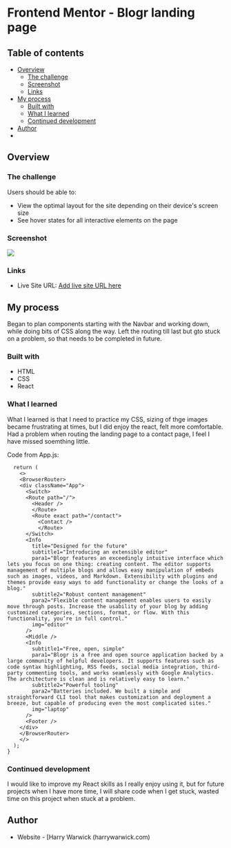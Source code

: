 # Frontend Mentor - Blogr landing page 


## Table of contents

- [Overview](#overview)
  - [The challenge](#the-challenge)
  - [Screenshot](#screenshot)
  - [Links](#links)
- [My process](#my-process)
  - [Built with](#built-with)
  - [What I learned](#what-i-learned)
  - [Continued development](#continued-development)
- [Author](#author)
- 
## Overview

### The challenge

Users should be able to:

- View the optimal layout for the site depending on their device's screen size
- See hover states for all interactive elements on the page

### Screenshot

<img src= "https://i.imgur.com/KyawKwK.png"  />

### Links

- Live Site URL: [Add live site URL here](https://your-live-site-url.com)

## My process

Began to plan components starting with the Navbar and working down, while doing bits of CSS along the way. Left the routing till last but gto stuck on a problem, so that needs to be completed in future.

### Built with

- HTML
- CSS
- React

### What I learned

What I learned is that I need to practice my CSS, sizing of thge images became frustrating at times, but I did enjoy the react, felt more comfortable. Had a problem when routing the landing page to a contact page, I feel I have missed soemthing little.

Code from App.js:

```function App() {
  return (
    <>
    <BrowserRouter>
    <div className="App">
      <Switch>
      <Route path="/">
        <Header />
        </Route>
        <Route exact path="/contact">
          <Contact />
          </Route>
      </Switch>
      <Info
        title="Designed for the future"
        subtitle1="Introducing an extensible editor"
        para1="Blogr features an exceedingly intuitive interface which lets you focus on one thing: creating content. The editor supports management of multiple blogs and allows easy manipulation of embeds such as images, videos, and Markdown. Extensibility with plugins and themes provide easy ways to add functionality or change the looks of a blog."
        subtitle2="Robust content management"
        para2="Flexible content management enables users to easily move through posts. Increase the usability of your blog by adding customized categories, sections, format, or flow. With this functionality, you’re in full control."
        img="editor"
      />
      <Middle />
      <Info
        subtitle1="Free, open, simple"
        para1="Blogr is a free and open source application backed by a large community of helpful developers. It supports features such as code syntax highlighting, RSS feeds, social media integration, third-party commenting tools, and works seamlessly with Google Analytics. The architecture is clean and is relatively easy to learn."
        subtitle2="Powerful tooling"
        para2="Batteries included. We built a simple and straightforward CLI tool that makes customization and deployment a breeze, but capable of producing even the most complicated sites."
        img="laptop"
      />
      <Footer />
    </div>
    </BrowserRouter>
    </>
  );
}
```

### Continued development

I would like to improve my React skills as I really enjoy using it, but for future projects when I have more time, I will share code when I get stuck, wasted time on this project when stuck at a problem.


## Author

- Website - [Harry Warwick (harrywarwick.com)

